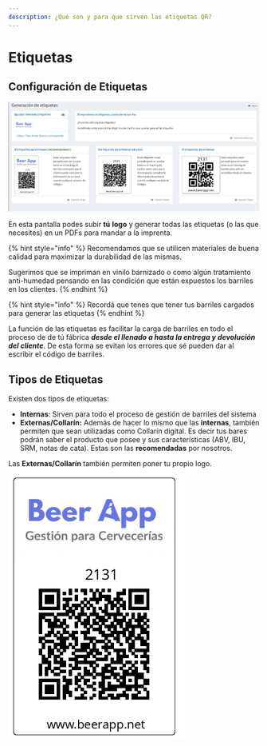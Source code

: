 ```yaml
---
description: ¿Qué son y para que sirven las etiquetas QR?
---
```


# Etiquetas

## Configuración de Etiquetas

![Pantalla de Etiquetass](../../.gitbook/assets/screenshot-guido.beerapp.com.ar-2019.08.03-12_05_15.png)

En esta pantalla podes subir **tú** **logo** y generar todas las etiquetas \(o las que necesites\) en un PDFs para mandar a la imprenta.

{% hint style="info" %}
Recomendamos que se utilicen materiales de buena calidad para maximizar la durabilidad de las mismas.

Sugerimos que se impriman en vinilo barnizado o como algún tratamiento anti-humedad pensando en las condición que están expuestos los barriles en los clientes.
{% endhint %}

{% hint style="info" %}
Recordá que tenes que tener tus barriles cargados para generar las etiquetas
{% endhint %}

La función de las etiquetas es facilitar la carga de barriles en todo el proceso de de tú fábrica _**desde el llenado a hasta la entrega y devolución del cliente**_. De esta forma se evitan los errores que sé pueden dar al escribir el código de barriles.



## Tipos de Etiquetas

Existen dos tipos de etiquetas:

* **Internas**: Sirven para todo el proceso de gestión de barriles del sistema
* **Externas/Collarín:**  Además de hacer lo mismo que las **internas**, también permiten que sean utilizadas como Collarín digital. Es decir tus bares podrán saber el producto que posee y sus características \(ABV, IBU, SRM, notas de cata\). Estas son las **recomendadas** por nosotros.

Las **Externas/Collarín** también permiten poner tu propio logo.

![Ejemplo de Etiqueta Externa/Collar&#xED;n con Logo](../../.gitbook/assets/screenshot-guido.beerapp.com.ar-2019.08.03-12_03_49.png)





